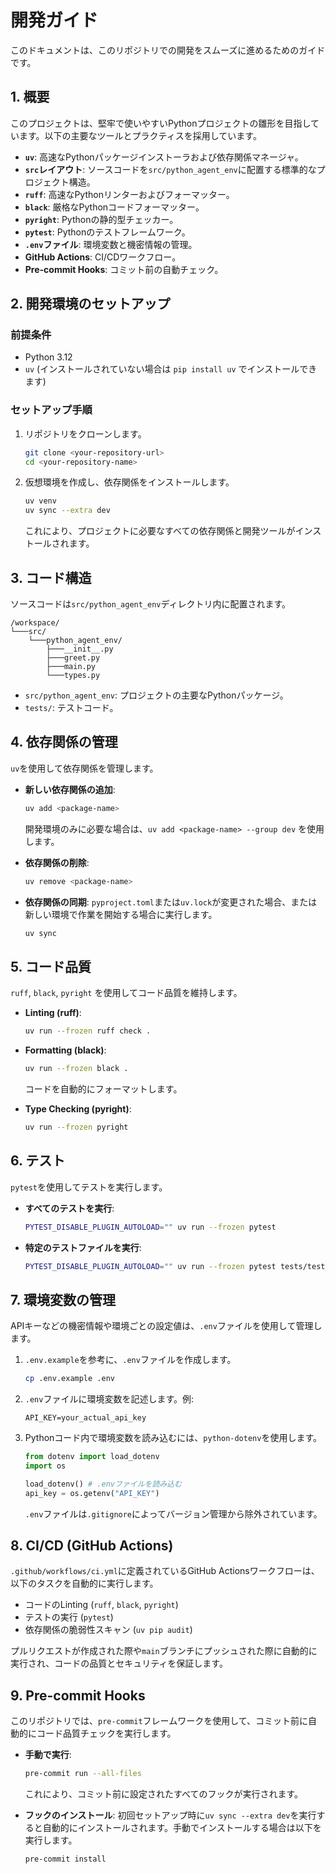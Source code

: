 # 開発ガイド

このドキュメントは、このリポジトリでの開発をスムーズに進めるためのガイドです。

## 1. 概要

このプロジェクトは、堅牢で使いやすいPythonプロジェクトの雛形を目指しています。以下の主要なツールとプラクティスを採用しています。

- **`uv`**: 高速なPythonパッケージインストーラおよび依存関係マネージャ。
- **`src`レイアウト**: ソースコードを`src/python_agent_env`に配置する標準的なプロジェクト構造。
- **`ruff`**: 高速なPythonリンターおよびフォーマッター。
- **`black`**: 厳格なPythonコードフォーマッター。
- **`pyright`**: Pythonの静的型チェッカー。
- **`pytest`**: Pythonのテストフレームワーク。
- **`.env`ファイル**: 環境変数と機密情報の管理。
- **GitHub Actions**: CI/CDワークフロー。
- **Pre-commit Hooks**: コミット前の自動チェック。

## 2. 開発環境のセットアップ

### 前提条件

- Python 3.12
- `uv` (インストールされていない場合は `pip install uv` でインストールできます)

### セットアップ手順

1.  リポジトリをクローンします。
    ```bash
    git clone <your-repository-url>
    cd <your-repository-name>
    ```

2.  仮想環境を作成し、依存関係をインストールします。
    ```bash
    uv venv
    uv sync --extra dev
    ```
    これにより、プロジェクトに必要なすべての依存関係と開発ツールがインストールされます。

## 3. コード構造

ソースコードは`src/python_agent_env`ディレクトリ内に配置されます。

```
/workspace/
└───src/
    └───python_agent_env/
        ├───__init__.py
        ├───greet.py
        ├───main.py
        └───types.py
```

- `src/python_agent_env`: プロジェクトの主要なPythonパッケージ。
- `tests/`: テストコード。

## 4. 依存関係の管理

`uv`を使用して依存関係を管理します。

- **新しい依存関係の追加**:
    ```bash
    uv add <package-name>
    ```
    開発環境のみに必要な場合は、`uv add <package-name> --group dev` を使用します。

- **依存関係の削除**:
    ```bash
    uv remove <package-name>
    ```

- **依存関係の同期**:
    `pyproject.toml`または`uv.lock`が変更された場合、または新しい環境で作業を開始する場合に実行します。
    ```bash
    uv sync
    ```

## 5. コード品質

`ruff`, `black`, `pyright` を使用してコード品質を維持します。

- **Linting (ruff)**:
    ```bash
    uv run --frozen ruff check .
    ```

- **Formatting (black)**:
    ```bash
    uv run --frozen black .
    ```
    コードを自動的にフォーマットします。

- **Type Checking (pyright)**:
    ```bash
    uv run --frozen pyright
    ```

## 6. テスト

`pytest`を使用してテストを実行します。

- **すべてのテストを実行**:
    ```bash
    PYTEST_DISABLE_PLUGIN_AUTOLOAD="" uv run --frozen pytest
    ```

- **特定のテストファイルを実行**:
    ```bash
    PYTEST_DISABLE_PLUGIN_AUTOLOAD="" uv run --frozen pytest tests/test_greet.py
    ```

## 7. 環境変数の管理

APIキーなどの機密情報や環境ごとの設定値は、`.env`ファイルを使用して管理します。

1.  `.env.example`を参考に、`.env`ファイルを作成します。
    ```bash
    cp .env.example .env
    ```

2.  `.env`ファイルに環境変数を記述します。例:
    ```
    API_KEY=your_actual_api_key
    ```

3.  Pythonコード内で環境変数を読み込むには、`python-dotenv`を使用します。
    ```python
    from dotenv import load_dotenv
    import os

    load_dotenv() # .envファイルを読み込む
    api_key = os.getenv("API_KEY")
    ```
    `.env`ファイルは`.gitignore`によってバージョン管理から除外されています。

## 8. CI/CD (GitHub Actions)

`.github/workflows/ci.yml`に定義されているGitHub Actionsワークフローは、以下のタスクを自動的に実行します。

- コードのLinting (`ruff`, `black`, `pyright`)
- テストの実行 (`pytest`)
- 依存関係の脆弱性スキャン (`uv pip audit`)

プルリクエストが作成された際や`main`ブランチにプッシュされた際に自動的に実行され、コードの品質とセキュリティを保証します。

## 9. Pre-commit Hooks

このリポジトリでは、`pre-commit`フレームワークを使用して、コミット前に自動的にコード品質チェックを実行します。

- **手動で実行**:
    ```bash
    pre-commit run --all-files
    ```
    これにより、コミット前に設定されたすべてのフックが実行されます。

- **フックのインストール**:
    初回セットアップ時に`uv sync --extra dev`を実行すると自動的にインストールされます。手動でインストールする場合は以下を実行します。
    ```bash
    pre-commit install
    ```
